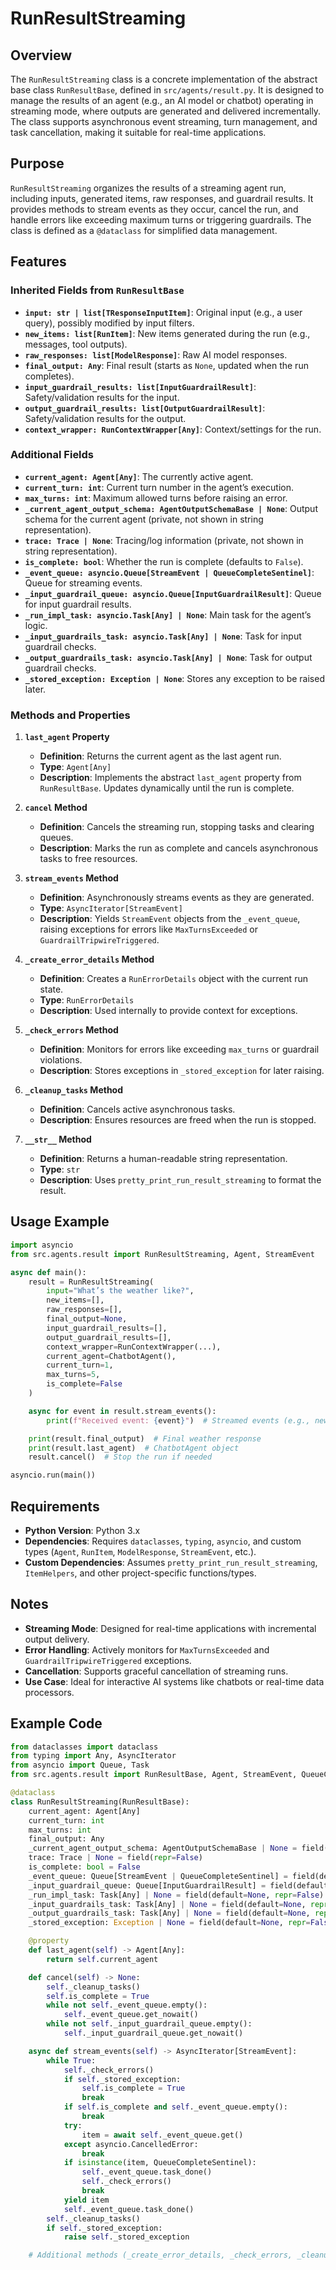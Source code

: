# RunResultStreaming

## Overview
The `RunResultStreaming` class is a concrete implementation of the abstract base class `RunResultBase`, defined in `src/agents/result.py`. It is designed to manage the results of an agent (e.g., an AI model or chatbot) operating in streaming mode, where outputs are generated and delivered incrementally. The class supports asynchronous event streaming, turn management, and task cancellation, making it suitable for real-time applications.

## Purpose
`RunResultStreaming` organizes the results of a streaming agent run, including inputs, generated items, raw responses, and guardrail results. It provides methods to stream events as they occur, cancel the run, and handle errors like exceeding maximum turns or triggering guardrails. The class is defined as a `@dataclass` for simplified data management.

## Features

### Inherited Fields from `RunResultBase`
- **`input: str | list[TResponseInputItem]`**: Original input (e.g., a user query), possibly modified by input filters.
- **`new_items: list[RunItem]`**: New items generated during the run (e.g., messages, tool outputs).
- **`raw_responses: list[ModelResponse]`**: Raw AI model responses.
- **`final_output: Any`**: Final result (starts as `None`, updated when the run completes).
- **`input_guardrail_results: list[InputGuardrailResult]`**: Safety/validation results for the input.
- **`output_guardrail_results: list[OutputGuardrailResult]`**: Safety/validation results for the output.
- **`context_wrapper: RunContextWrapper[Any]`**: Context/settings for the run.

### Additional Fields
- **`current_agent: Agent[Any]`**: The currently active agent.
- **`current_turn: int`**: Current turn number in the agent’s execution.
- **`max_turns: int`**: Maximum allowed turns before raising an error.
- **`_current_agent_output_schema: AgentOutputSchemaBase | None`**: Output schema for the current agent (private, not shown in string representation).
- **`trace: Trace | None`**: Tracing/log information (private, not shown in string representation).
- **`is_complete: bool`**: Whether the run is complete (defaults to `False`).
- **`_event_queue: asyncio.Queue[StreamEvent | QueueCompleteSentinel]`**: Queue for streaming events.
- **`_input_guardrail_queue: asyncio.Queue[InputGuardrailResult]`**: Queue for input guardrail results.
- **`_run_impl_task: asyncio.Task[Any] | None`**: Main task for the agent’s logic.
- **`_input_guardrails_task: asyncio.Task[Any] | None`**: Task for input guardrail checks.
- **`_output_guardrails_task: asyncio.Task[Any] | None`**: Task for output guardrail checks.
- **`_stored_exception: Exception | None`**: Stores any exception to be raised later.

### Methods and Properties
1. **`last_agent` Property**
   - **Definition**: Returns the current agent as the last agent run.
   - **Type**: `Agent[Any]`
   - **Description**: Implements the abstract `last_agent` property from `RunResultBase`. Updates dynamically until the run is complete.

2. **`cancel` Method**
   - **Definition**: Cancels the streaming run, stopping tasks and clearing queues.
   - **Description**: Marks the run as complete and cancels asynchronous tasks to free resources.

3. **`stream_events` Method**
   - **Definition**: Asynchronously streams events as they are generated.
   - **Type**: `AsyncIterator[StreamEvent]`
   - **Description**: Yields `StreamEvent` objects from the `_event_queue`, raising exceptions for errors like `MaxTurnsExceeded` or `GuardrailTripwireTriggered`.

4. **`_create_error_details` Method**
   - **Definition**: Creates a `RunErrorDetails` object with the current run state.
   - **Type**: `RunErrorDetails`
   - **Description**: Used internally to provide context for exceptions.

5. **`_check_errors` Method**
   - **Definition**: Monitors for errors like exceeding `max_turns` or guardrail violations.
   - **Description**: Stores exceptions in `_stored_exception` for later raising.

6. **`_cleanup_tasks` Method**
   - **Definition**: Cancels active asynchronous tasks.
   - **Description**: Ensures resources are freed when the run is stopped.

7. **`__str__` Method**
   - **Definition**: Returns a human-readable string representation.
   - **Type**: `str`
   - **Description**: Uses `pretty_print_run_result_streaming` to format the result.

## Usage Example
```python
import asyncio
from src.agents.result import RunResultStreaming, Agent, StreamEvent

async def main():
    result = RunResultStreaming(
        input="What’s the weather like?",
        new_items=[],
        raw_responses=[],
        final_output=None,
        input_guardrail_results=[],
        output_guardrail_results=[],
        context_wrapper=RunContextWrapper(...),
        current_agent=ChatbotAgent(),
        current_turn=1,
        max_turns=5,
        is_complete=False
    )

    async for event in result.stream_events():
        print(f"Received event: {event}")  # Streamed events (e.g., new messages)

    print(result.final_output)  # Final weather response
    print(result.last_agent)  # ChatbotAgent object
    result.cancel()  # Stop the run if needed

asyncio.run(main())
```

## Requirements
- **Python Version**: Python 3.x
- **Dependencies**: Requires `dataclasses`, `typing`, `asyncio`, and custom types (`Agent`, `RunItem`, `ModelResponse`, `StreamEvent`, etc.).
- **Custom Dependencies**: Assumes `pretty_print_run_result_streaming`, `ItemHelpers`, and other project-specific functions/types.

## Notes
- **Streaming Mode**: Designed for real-time applications with incremental output delivery.
- **Error Handling**: Actively monitors for `MaxTurnsExceeded` and `GuardrailTripwireTriggered` exceptions.
- **Cancellation**: Supports graceful cancellation of streaming runs.
- **Use Case**: Ideal for interactive AI systems like chatbots or real-time data processors.

## Example Code
```python
from dataclasses import dataclass
from typing import Any, AsyncIterator
from asyncio import Queue, Task
from src.agents.result import RunResultBase, Agent, StreamEvent, QueueCompleteSentinel, RunErrorDetails

@dataclass
class RunResultStreaming(RunResultBase):
    current_agent: Agent[Any]
    current_turn: int
    max_turns: int
    final_output: Any
    _current_agent_output_schema: AgentOutputSchemaBase | None = field(repr=False)
    trace: Trace | None = field(repr=False)
    is_complete: bool = False
    _event_queue: Queue[StreamEvent | QueueCompleteSentinel] = field(default_factory=Queue, repr=False)
    _input_guardrail_queue: Queue[InputGuardrailResult] = field(default_factory=Queue, repr=False)
    _run_impl_task: Task[Any] | None = field(default=None, repr=False)
    _input_guardrails_task: Task[Any] | None = field(default=None, repr=False)
    _output_guardrails_task: Task[Any] | None = field(default=None, repr=False)
    _stored_exception: Exception | None = field(default=None, repr=False)

    @property
    def last_agent(self) -> Agent[Any]:
        return self.current_agent

    def cancel(self) -> None:
        self._cleanup_tasks()
        self.is_complete = True
        while not self._event_queue.empty():
            self._event_queue.get_nowait()
        while not self._input_guardrail_queue.empty():
            self._input_guardrail_queue.get_nowait()

    async def stream_events(self) -> AsyncIterator[StreamEvent]:
        while True:
            self._check_errors()
            if self._stored_exception:
                self.is_complete = True
                break
            if self.is_complete and self._event_queue.empty():
                break
            try:
                item = await self._event_queue.get()
            except asyncio.CancelledError:
                break
            if isinstance(item, QueueCompleteSentinel):
                self._event_queue.task_done()
                self._check_errors()
                break
            yield item
            self._event_queue.task_done()
        self._cleanup_tasks()
        if self._stored_exception:
            raise self._stored_exception

    # Additional methods (_create_error_details, _check_errors, _cleanup_tasks) omitted for brevity
```